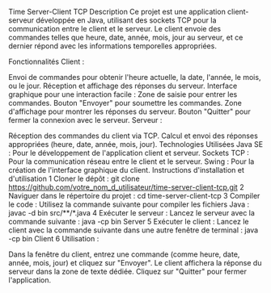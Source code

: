 Time Server-Client TCP
Description
Ce projet est une application client-serveur développée en Java, utilisant des sockets TCP pour la communication entre le client et le serveur. Le client envoie des commandes telles que heure, date, année, mois, jour au serveur, et ce dernier répond avec les informations temporelles appropriées.

Fonctionnalités
Client :

Envoi de commandes pour obtenir l'heure actuelle, la date, l'année, le mois, ou le jour.
Réception et affichage des réponses du serveur.
Interface graphique pour une interaction facile :
Zone de saisie pour entrer les commandes.
Bouton "Envoyer" pour soumettre les commandes.
Zone d'affichage pour montrer les réponses du serveur.
Bouton "Quitter" pour fermer la connexion avec le serveur.
Serveur :

Réception des commandes du client via TCP.
Calcul et envoi des réponses appropriées (heure, date, année, mois, jour).
Technologies Utilisées
Java SE : Pour le développement de l'application client et serveur.
Sockets TCP : Pour la communication réseau entre le client et le serveur.
Swing : Pour la création de l'interface graphique du client.
Instructions d'installation et d'utilisation
1 Cloner le dépôt :
  git clone https://github.com/votre_nom_d_utilisateur/time-server-client-tcp.git
2 Naviguer dans le répertoire du projet :
  cd time-server-client-tcp
3 Compiler le code : Utilisez la commande suivante pour compiler les fichiers Java :
  javac -d bin src/**/*.java
4 Exécuter le serveur : Lancez le serveur avec la commande suivante :
  java -cp bin Server
5 Exécuter le client : Lancez le client avec la commande suivante dans une autre fenêtre de terminal :
  java -cp bin Client
6 Utilisation :

Dans la fenêtre du client, entrez une commande (comme heure, date, année, mois, jour) et cliquez sur "Envoyer".
Le client affichera la réponse du serveur dans la zone de texte dédiée.
Cliquez sur "Quitter" pour fermer l'application.


